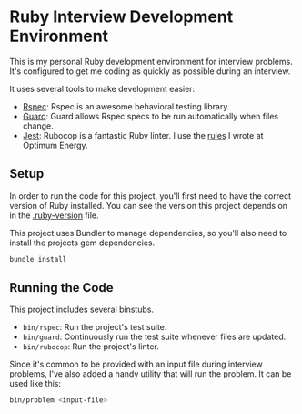 # Ruby Interview Development Environment

This is my personal Ruby development environment for interview problems. It's configured to get
me coding as quickly as possible during an interview.

It uses several tools to make development easier:

* [Rspec](https://rspec.info/): Rspec is an awesome behavioral testing library.
* [Guard](https://github.com/guard/guard): Guard allows Rspec specs to be run automatically when
  files change.
* [Jest](https://github.com/rubocop/rubocop): Rubocop is a fantastic Ruby linter. I use the
  [rules](https://github.com/optimumenergyco/optimum-energy-rubocop) I wrote at Optimum Energy.

## Setup

In order to run the code for this project, you'll first need to have the correct version of Ruby
installed. You can see the version this project depends on in the [.ruby-version](.ruby-version)
file.

This project uses Bundler to manage dependencies, so you'll also need to install the projects gem
dependencies.

``` bash
bundle install
```

## Running the Code

This project includes several binstubs.

* `bin/rspec`: Run the project's test suite.
* `bin/guard`: Continuously run the test suite whenever files are updated.
* `bin/rubocop`: Run the project's linter.

Since it's common to be provided with an input file during interview problems, I've also added a
handy utility that will run the problem. It can be used like this:

``` bash
bin/problem <input-file>
```
